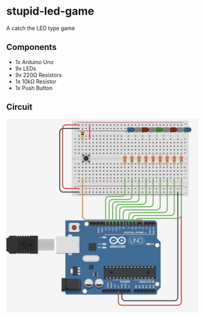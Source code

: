 # stupid-led-game
A catch the LED type game

## Components
* 1x Arduino Uno
* 9x LEDs
* 9x 220Ω Resistors
* 1x 10kΩ Resistor
* 1x Push Button

## Circuit
![](Circuit.png)


